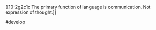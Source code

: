 [[10-2g2c1c The primary function of language is communication. Not expression of thought.]]

#develop 